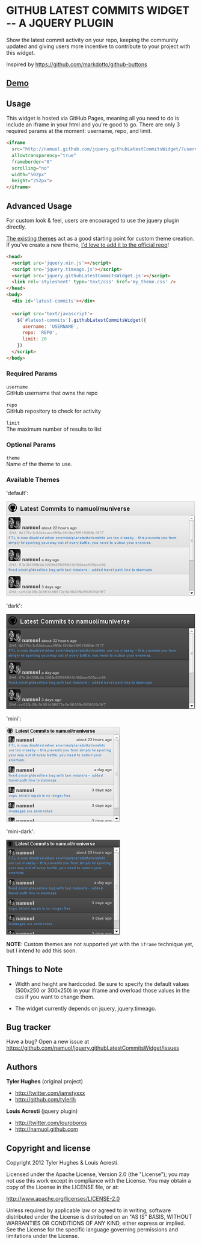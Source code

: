 GITHUB LATEST COMMITS WIDGET -- A JQUERY PLUGIN
=========================

Show the latest commit activity on your repo, keeping the community updated 
and giving users more incentive to contribute to your project with this widget.

Inspired by https://github.com/markdotto/github-buttons

[Demo](http://namuol.github.com/jquery.githubLatestCommitsWidget/?username=namuol&repo=muniverse&limit=5)
-----

Usage
-----

This widget is hosted via GitHub Pages, meaning all you need to do is include an iframe in your html 
and you're good to go. There are only 3 required params at the moment: username, repo, and limit.

``` html
<iframe
  src="http://namuol.github.com/jquery.githubLatestCommitsWidget/?username=USERNAME&repo=REPO&limit=LIMIT"
  allowtransparency="true"
  frameborder="0"
  scrolling="no"
  width="502px"
  height="252px">
</iframe>
```

Advanced Usage
-----

For custom look & feel, users are encouraged to use the jquery plugin directly.

[The existing themes](#available-themes) act as a good starting point for custom theme creation.
If you've create a new theme, [I'd love to add it to the official repo](https://github.com/namuol/jquery.githubLatestCommitsWidget/pulls)!

``` html
<head>
  <script src='jquery.min.js'></script>
  <script src='jquery.timeago.js'></script>
  <script src='jquery.githubLatestCommitsWidget.js'></script>
  <link rel='stylesheet' type='text/css' href='my_theme.css' />
</head>
<body>
  <div id='latest-commits'></div>

  <script src='text/javascript'>
    $('#latest-commits').githubLatestCommitsWidget({
      username: 'USERNAME',
      repo: 'REPO',
      limit: 20
    })
  </script>
</body>
```

### Required Params

`username`<br>
GitHub username that owns the repo<br>

`repo`<br>
GitHub repository to check for activity

`limit`<br>
The maximum number of results to list

### Optional Params

`theme`<br>
Name of the theme to use.

### Available Themes

'default':

![](https://github.com/namuol/jquery.githubLatestCommitsWidget/raw/master/theme_default.png)

'dark':

![](https://github.com/namuol/jquery.githubLatestCommitsWidget/raw/master/theme_dark.png)

'mini':

![](https://github.com/namuol/jquery.githubLatestCommitsWidget/raw/master/theme_mini.png)

'mini-dark':

![](https://github.com/namuol/jquery.githubLatestCommitsWidget/raw/master/theme_mini-dark.png)

**NOTE**: Custom themes are not supported yet with the `iframe` technique yet, but I intend to add this soon.


Things to Note
-----------

+ Width and height are hardcoded. Be sure to specify the default values (500x250 or 300x250) in your iframe 
and overload those values in the css if you want to change them.

+ The widget currently depends on jquery, jquery.timeago.


Bug tracker
-----------

Have a bug? Open a new issue at https://github.com/namuol/jquery.githubLatestCommitsWidget/issues


Authors
-------

**Tyler Hughes** (original project)

+ http://twitter.com/iamstyxxx
+ http://github.com/tylerlh

**Louis Acresti** (jquery plugin)

+ http://twitter.com/louroboros
+ http://namuol.github.com


Copyright and license
---------------------

Copyright 2012 Tyler Hughes & Louis Acresti.

Licensed under the Apache License, Version 2.0 (the "License");
you may not use this work except in compliance with the License.
You may obtain a copy of the License in the LICENSE file, or at:

   http://www.apache.org/licenses/LICENSE-2.0

Unless required by applicable law or agreed to in writing, software
distributed under the License is distributed on an "AS IS" BASIS,
WITHOUT WARRANTIES OR CONDITIONS OF ANY KIND, either express or implied.
See the License for the specific language governing permissions and
limitations under the License.
